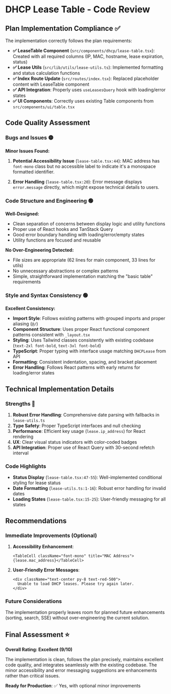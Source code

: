 # DHCP Lease Table - Code Review

## Plan Implementation Compliance ✅

The implementation correctly follows the plan requirements:

- **✅ LeaseTable Component** (`src/components/dhcp/lease-table.tsx`): Created with all required columns (IP, MAC, hostname, lease expiration, status)
- **✅ Lease Utils** (`src/lib/utils/lease-utils.ts`): Implemented formatting and status calculation functions
- **✅ Index Route Update** (`src/routes/index.tsx`): Replaced placeholder content with LeaseTable component
- **✅ API Integration**: Properly uses `useLeasesQuery` hook with loading/error states
- **✅ UI Components**: Correctly uses existing Table components from `src/components/ui/table.tsx`

## Code Quality Assessment

### Bugs and Issues 🟡

**Minor Issues Found:**

1. **Potential Accessibility Issue** (`lease-table.tsx:44`): MAC address has `font-mono` class but no accessible label to indicate it's a monospace formatted identifier.

2. **Error Handling** (`lease-table.tsx:20`): Error message displays `error.message` directly, which might expose technical details to users.

### Code Structure and Engineering 🟢

**Well-Designed:**
- Clean separation of concerns between display logic and utility functions
- Proper use of React hooks and TanStack Query
- Good error boundary handling with loading/error/empty states
- Utility functions are focused and reusable

**No Over-Engineering Detected:**
- File sizes are appropriate (62 lines for main component, 33 lines for utils)
- No unnecessary abstractions or complex patterns
- Simple, straightforward implementation matching the "basic table" requirements

### Style and Syntax Consistency 🟢

**Excellent Consistency:**
- **Import Style**: Follows existing patterns with grouped imports and proper aliasing (`@/`)
- **Component Structure**: Uses proper React functional component patterns consistent with `_layout.tsx`
- **Styling**: Uses Tailwind classes consistently with existing codebase (`text-2xl font-bold`, `text-3xl font-bold`)
- **TypeScript**: Proper typing with interface usage matching `DHCPLease` from API
- **Formatting**: Consistent indentation, spacing, and bracket placement
- **Error Handling**: Follows React patterns with early returns for loading/error states

## Technical Implementation Details

### Strengths 💪

1. **Robust Error Handling**: Comprehensive date parsing with fallbacks in `lease-utils.ts`
2. **Type Safety**: Proper TypeScript interfaces and null checking
3. **Performance**: Efficient key usage (`lease.ip_address`) for React rendering
4. **UX**: Clear visual status indicators with color-coded badges
5. **API Integration**: Proper use of React Query with 30-second refetch interval

### Code Highlights

- **Status Display** (`lease-table.tsx:47-55`): Well-implemented conditional styling for lease status
- **Date Formatting** (`lease-utils.ts:1-16`): Robust error handling for invalid dates
- **Loading States** (`lease-table.tsx:15-25`): User-friendly messaging for all states

## Recommendations

### Immediate Improvements (Optional)

1. **Accessibility Enhancement**:
   ```tsx
   <TableCell className="font-mono" title="MAC Address">{lease.mac_address}</TableCell>
   ```

2. **User-Friendly Error Messages**:
   ```tsx
   <div className="text-center py-8 text-red-500">
     Unable to load DHCP leases. Please try again later.
   </div>
   ```

### Future Considerations

The implementation properly leaves room for planned future enhancements (sorting, search, SSE) without over-engineering the current solution.

## Final Assessment ⭐

**Overall Rating: Excellent (9/10)**

The implementation is clean, follows the plan precisely, maintains excellent code quality, and integrates seamlessly with the existing codebase. The minor accessibility and error messaging suggestions are enhancements rather than critical issues.

**Ready for Production**: ✅ Yes, with optional minor improvements